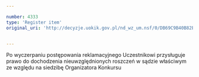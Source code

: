 ```yaml
---

number: 4333
type: 'Register item'
original_uri: 'http://decyzje.uokik.gov.pl/nd_wz_um.nsf/0/DB69C9B40B82EE37C1257B2E0041A6F4?OpenDocument'


---
```


Po wyczerpaniu postępowania reklamacyjnego Uczestnikowi przysługuje prawo do dochodzenia nieuwzględnionych roszczeń w sądzie właściwym ze względu na siedzibę Organizatora Konkursu

